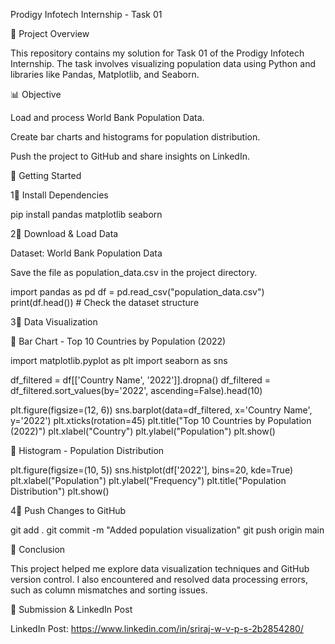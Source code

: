 Prodigy Infotech Internship - Task 01

📌 Project Overview

This repository contains my solution for Task 01 of the Prodigy Infotech Internship. The task involves visualizing population data using Python and libraries like Pandas, Matplotlib, and Seaborn.

📊 Objective

Load and process World Bank Population Data.

Create bar charts and histograms for population distribution.

Push the project to GitHub and share insights on LinkedIn.

🚀 Getting Started

1⃣ Install Dependencies

pip install pandas matplotlib seaborn

2⃣ Download & Load Data

Dataset: World Bank Population Data

Save the file as population_data.csv in the project directory.

import pandas as pd
df = pd.read_csv("population_data.csv")
print(df.head())  # Check the dataset structure

3⃣ Data Visualization

🔹 Bar Chart - Top 10 Countries by Population (2022)

import matplotlib.pyplot as plt
import seaborn as sns

df_filtered = df[['Country Name', '2022']].dropna()
df_filtered = df_filtered.sort_values(by='2022', ascending=False).head(10)

plt.figure(figsize=(12, 6))
sns.barplot(data=df_filtered, x='Country Name', y='2022')
plt.xticks(rotation=45)
plt.title("Top 10 Countries by Population (2022)")
plt.xlabel("Country")
plt.ylabel("Population")
plt.show()

🔹 Histogram - Population Distribution

plt.figure(figsize=(10, 5))
sns.histplot(df['2022'], bins=20, kde=True)
plt.xlabel("Population")
plt.ylabel("Frequency")
plt.title("Population Distribution")
plt.show()

4⃣ Push Changes to GitHub

git add .
git commit -m "Added population visualization"
git push origin main

🎯 Conclusion

This project helped me explore data visualization techniques and GitHub version control. I also encountered and resolved data processing errors, such as column mismatches and sorting issues.

💎 Submission & LinkedIn Post 

LinkedIn Post: https://www.linkedin.com/in/sriraj-w-v-p-s-2b2854280/
